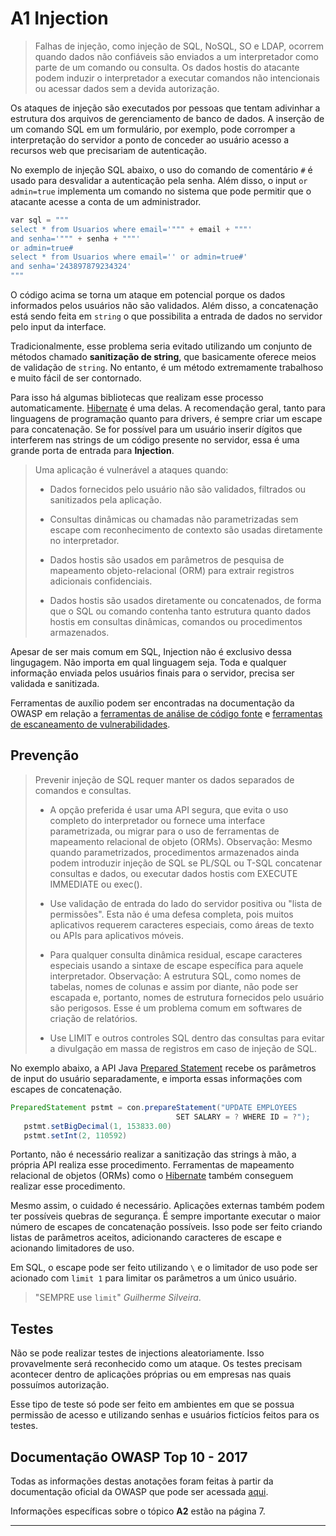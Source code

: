 # A1 Injection

> Falhas de injeção, como injeção de SQL, NoSQL, SO e LDAP, ocorrem quando dados não confiáveis são enviados a um interpretador como parte de um comando ou consulta. Os dados hostis do atacante podem induzir o interpretador a executar comandos não intencionais ou acessar dados sem a devida autorização.

Os ataques de injeção são executados por pessoas que tentam adivinhar a estrutura dos arquivos de gerenciamento de banco de dados. A inserção de um comando SQL em um formulário, por exemplo, pode corromper a interpretação do servidor a ponto de conceder ao usuário acesso a recursos web que precisariam de autenticação.

No exemplo de injeção SQL abaixo, o uso do comando de comentário `#` é usado para desvalidar a autenticação pela senha. Além disso, o input `or admin=true` implementa um comando no sistema que pode permitir que o atacante acesse a conta de um administrador.

``` python
var sql = """
select * from Usuarios where email='""" + email + """'
and senha='""" + senha + """'
or admin=true#
select * from Usuarios where email='' or admin=true#'
and senha='243897879234324'
"""

```

O código acima se torna um ataque em potencial porque os dados informados pelos usuários não são validados. Além disso, a concatenação está sendo feita em `string` o que possibilita a entrada de dados no servidor pelo input da interface.

Tradicionalmente, esse problema seria evitado utilizando um conjunto de métodos chamado **sanitização de string**, que basicamente oferece meios de validação de `string`. No entanto, é um método extremamente trabalhoso e muito fácil de ser contornado.

Para isso há algumas bibliotecas que realizam esse processo automaticamente. [Hibernate](https://hibernate.org) é uma delas. A recomendação geral, tanto para linguagens de programação quanto para drivers, é sempre criar um escape para concatenação. Se for possível para um usuário inserir dígitos que interferem nas strings de um código presente no servidor, essa é uma grande porta de entrada para **Injection**.

> Uma aplicação é vulnerável a ataques quando:
> 
> * Dados fornecidos pelo usuário não são validados, filtrados ou sanitizados pela aplicação.
> 
> * Consultas dinâmicas ou chamadas não parametrizadas sem escape com reconhecimento de contexto são usadas diretamente no interpretador.
> 
> * Dados hostis são usados em parâmetros de pesquisa de mapeamento objeto-relacional (ORM) para extrair registros adicionais confidenciais.
> 
> * Dados hostis são usados diretamente ou concatenados, de forma que o SQL ou comando contenha tanto estrutura quanto dados hostis em consultas dinâmicas, comandos ou procedimentos armazenados.

Apesar de ser mais comum em SQL, Injection não é exclusivo dessa lingugagem. Não importa em qual linguagem seja. Toda e qualquer informação enviada pelos usuários finais para o servidor, precisa ser validada e sanitizada.

Ferramentas de auxílio podem ser encontradas na documentação da OWASP em relação a [ferramentas de análise de código fonte](https://owasp.org/www-community/Source_Code_Analysis_Tools) e [ferramentas de escaneamento de vulnerabilidades](https://owasp.org/www-community/Vulnerability_Scanning_Tools).

## Prevenção

> Prevenir injeção de SQL requer manter os dados separados de comandos e consultas.
> 
> * A opção preferida é usar uma API segura, que evita o uso completo do interpretador ou fornece uma interface parametrizada, ou migrar para o uso de ferramentas de mapeamento relacional de objeto (ORMs). Observação: Mesmo quando parametrizados, procedimentos armazenados ainda podem introduzir injeção de SQL se PL/SQL ou T-SQL concatenar consultas e dados, ou executar dados hostis com EXECUTE IMMEDIATE ou exec().
>   
> * Use validação de entrada do lado do servidor positiva ou "lista de permissões". Esta não é uma defesa completa, pois muitos aplicativos requerem caracteres especiais, como áreas de texto ou APIs para aplicativos móveis.
>   
> * Para qualquer consulta dinâmica residual, escape caracteres especiais usando a sintaxe de escape específica para aquele interpretador. Observação: A estrutura SQL, como nomes de tabelas, nomes de colunas e assim por diante, não pode ser escapada e, portanto, nomes de estrutura fornecidos pelo usuário são perigosos. Esse é um problema comum em softwares de criação de relatórios.
>   
> * Use LIMIT e outros controles SQL dentro das consultas para evitar a divulgação em massa de registros em caso de injeção de SQL.

No exemplo abaixo, a API Java [Prepared Statement](https://docs.oracle.com/javase/8/docs/api/java/sql/PreparedStatement.html) recebe os parâmetros de input do usuário separadamente, e importa essas informações com escapes de concatenação. 

``` java
PreparedStatement pstmt = con.prepareStatement("UPDATE EMPLOYEES
                                     SET SALARY = ? WHERE ID = ?");
   pstmt.setBigDecimal(1, 153833.00)
   pstmt.setInt(2, 110592)
```

Portanto, não é necessário realizar a sanitização das strings à mão, a própria API realiza esse procedimento. Ferramentas de mapeamento relacional de objetos (ORMs) como o [Hibernate](https://hibernate.org) também conseguem realizar esse procedimento.

Mesmo assim, o cuidado é necessário. Aplicações externas também podem ter possíveis quebras de segurança. É sempre importante executar o maior número de escapes de concatenação possíveis. Isso pode ser feito criando listas de parâmetros aceitos, adicionando caracteres de escape e acionando limitadores de uso. 

Em SQL, o escape pode ser feito utilizando `\` e o limitador de uso pode ser acionado com `limit 1` para limitar os parâmetros a um único usuário.

> "SEMPRE use `limit`" *Guilherme Silveira*.

## Testes

Não se pode realizar testes de injections aleatoriamente. Isso provavelmente será reconhecido como um ataque. Os testes precisam acontecer dentro de aplicações próprias ou em empresas nas quais possuímos autorização.

Esse tipo de teste só pode ser feito em ambientes em que se possua permissão de acesso e utilizando senhas e usuários fictícios feitos para os testes.

## Documentação OWASP Top 10 - 2017

Todas as informações destas anotações foram feitas à partir da documentação oficial da OWASP que pode ser acessada [aqui](https://github.com/OWASP/Top10/blob/master/2017/OWASP%20Top%2010-2017%20(en).pdf).

Informações específicas sobre o tópico **A2** estão na página 7.

---
